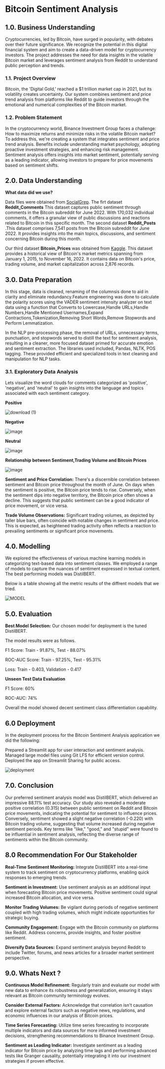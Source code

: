 # Bitcoin Sentiment Analysis

## 1.0. Business Understanding

Cryptocurrencies, led by Bitcoin, have surged in popularity, with debates over their future significance. We recognize the potential in this digital financial system and aim to create a data-driven model for cryptocurrency investors. The project addresses the need for data insights in the volatile Bitcoin market and leverages sentiment analysis from Reddit to understand public perception and trends.

### 1.1. Project Overview

Bitcoin, the 'Digital Gold,' reached a $1 trillion market cap in 2021, but its volatility creates uncertainty. Our system combines sentiment and price trend analysis from platforms like Reddit to guide investors through the emotional and numerical complexities of the Bitcoin market.

### 1.2. Problem Statement

In the cryptocurrency world, Binance Investment Group faces a challenge: How to maximize returns and minimize risks in the volatile Bitcoin market? To address this, we're creating a system that integrates sentiment and price trend analysis. Benefits include understanding market psychology, adopting proactive investment strategies, and enhancing risk management. Sentiment analysis offers insights into market sentiment, potentially serving as a leading indicator, allowing investors to prepare for price movements based on sentiment shifts.

## 2.0. Data Understanding

**What data did we use?**

Data files were obtained from [SocialGrep](https://socialgrep.com/datasets/reddit-r-bitcoin-data-for-jun-2022).
The firt dataset **Reddit_Comments** This dataset captures public sentiment through comments in the Bitcoin subreddit for June 2022. With 170,032 individual comments, it offers a granular view of public discussions and reactions related to Bitcoin in this specific month.
The second dataset **Reddit_Posts** .This dataset comprises 7,541 posts from the Bitcoin subreddit for June 2022. It provides insights into the main topics, discussions, and sentiment concerning Bitcoin during this month.

Our third dataset **Bitcoin_Prices** was obtained from [Kaggle](https://www.kaggle.com/datasets/sudalairajkumar/cryptocurrency-historical-prices-coingecko/versions/57?resource=download&select=bitcoin.csv).  This dataset provides a historical view of Bitcoin's market metrics spanning from January 1, 2015, to November 16, 2022. It contains data on Bitcoin's price, trading volume, and market capitalization across 2,876 records. 

## 3.0. Data Preparation

In this stage, data is cleaned, renaming of the columnsis done to aid in clarity and eliminate redundancy.Feature engineering was done to calculate the polarity scores using the VADER sentiment intensity analyzer on text data using a function that Converts to Lowercase,Handle URLs,Handle Numbers,Handle Mentioned Usernames,Expand Contractions,Tokenization,Removing Short Words,Remove Stopwords and Perform Lemmatization.

In the NLP pre-processing phase, the removal of URLs, unnecessary terms, punctuation, and stopwords served to distill the text for sentiment analysis, resulting in a cleaner, more focused dataset primed for accurate emotion and sentiment extraction. The libraries used included, Pandas, NLTK, POS tagging. These provided efficient and specialized tools in text cleaning and manipulation for NLP tasks.

  ### 3.1. Exploratory Data Analysis

  Lets visualize the word clouds for comments categorized as 'positive', 'negative', and 'neutral' to gain insights into the language   and topics associated with each sentiment category.
  
**Positive**

![download (1)](https://github.com/Crypto-Web-Weavers/Bitcoin-Sentiment-Analysis/assets/127657429/0c2b0d2b-0510-4e90-82c7-7186c5c739ae)
  
**Negative**

![image](https://github.com/Crypto-Web-Weavers/Bitcoin-Sentiment-Analysis/assets/124693318/2b55d405-ba45-44f8-8c3d-cdd8806a0dff)


**Neutral**

![image](https://github.com/Crypto-Web-Weavers/Bitcoin-Sentiment-Analysis/assets/124693318/24965402-83d3-4ae4-aa1d-e6c9196143af)

**Relationship between Sentiment,Trading Volume and Bitcoin Prices**

![image](https://github.com/Crypto-Web-Weavers/Bitcoin-Sentiment-Analysis/assets/124693318/18f713ba-f506-435b-aa52-871f2f623a13)

**Sentiment and Price Correlation:** There's a discernible correlation between sentiment and Bitcoin price throughout the month of June. On days when the sentiment is positive, the Bitcoin price tends to rise. Conversely, when the sentiment dips into negative territory, the Bitcoin price often shows a decline. This suggests that public sentiment can be a good indicator of price movement, or vice versa.

**Trade Volume Observations:** Significant trading volumes, as depicted by taller blue bars, often coincide with notable changes in sentiment and price. This is expected, as heightened trading activity often reflects a reaction to prevailing sentiments or significant price movements.


## 4.0. Modelling

We explored the effectiveness of various machine learning models in categorizing text-based data into sentiment classes. We employed a range of models to capture the nuances of sentiment expressed in textual content.
The best performing models was DistilBERT.

Below is a table showing all the metric results of the diffrent models that we tried. 

![MODEL](https://github.com/Crypto-Web-Weavers/Bitcoin-Sentiment-Analysis/assets/124693318/fdcc2ba4-00ea-4c6c-8a45-93c925fb5354)

## 5.0. Evaluation
**Best Model Selection:**  Our chosen model for deployment is the tuned DistilBERT.

The model results were as follows.

F1 Score: Train - 91.87%, Test - 88.07% 

ROC-AUC Score: Train - 97.25%, Test - 95.31%

Loss: Train - 0.403, Validation - 0.417


**Unseen Test Data Evaluation**

F1 Score: 60% 

ROC-AUC: 74%

Overall the model showed  decent sentiment class differentiation capability.


## 6.0 Deployment

In the deployment process for the Bitcoin Sentiment Analysis application we did the following:

 Prepared a Streamlit app for user interaction and sentiment analysis.
 Managed large model files using Git LFS for efficient version control.
 Deployed the app on Streamlit Sharing for public access.
 
![deployment](https://github.com/Crypto-Web-Weavers/Bitcoin-Sentiment-Analysis/assets/124693318/38150405-17df-4905-8b42-9f38807198c0)



## 7.0. Conclusion

Our preferred sentiment analysis model was DistilBERT, which delivered an impressive 88.11% test accuracy. Our study also revealed a moderate positive correlation (0.315) between public sentiment on Reddit and Bitcoin price movements, indicating the potential for sentiment to influence prices. Conversely, sentiment showed a slight negative correlation (-0.220) with Bitcoin trading volume, suggesting that volume increased during negative sentiment periods. Key terms like "like," "good," and "stupid" were found to be influential in sentiment analysis, reflecting the diverse range of sentiments within the Bitcoin community.


## 8.0 Recommendation For Our Stakeholder

**Real-Time Sentiment Monitoring:** Integrate DistilBERT into a real-time system to track sentiment on cryptocurrency platforms, enabling quick responses to emerging trends.

**Sentiment in Investment:** Use sentiment analysis as an additional input when forecasting Bitcoin price movements. Positive sentiment could signal increased Bitcoin allocation, and vice versa.

**Monitor Trading Volumes:** Be vigilant during periods of negative sentiment coupled with high trading volumes, which might indicate opportunities for strategic buying.

**Community Engagement:** Engage with the Bitcoin community on platforms like Reddit. Address concerns, provide insights, and foster positive sentiment.

**Diversify Data Sources:** Expand sentiment analysis beyond Reddit to include Twitter, forums, and news articles for a broader market sentiment perspective.


## 9.0. Whats Next ?

**Continuous Model Refinement:** Regularly train and evaluate our model with new data to enhance its robustness and generalization, ensuring it stays relevant as Bitcoin community terminology evolves.

**Consider External Factors:** Acknowledge that correlation isn't causation and explore external factors such as negative news, regulations, and economic influences in our analysis of Bitcoin prices.

**Time Series Forecasting:** Utilize time series forecasting to incorporate multiple indicators and data sources for more informed investment decisions, strengthening recommendations to Binance Investment Group.

**Sentiment as Leading Indicator:** Investigate sentiment as a leading indicator for Bitcoin price by analyzing time lags and performing advanced tests like Granger causality, potentially integrating it into our investment strategies if proven effective.





